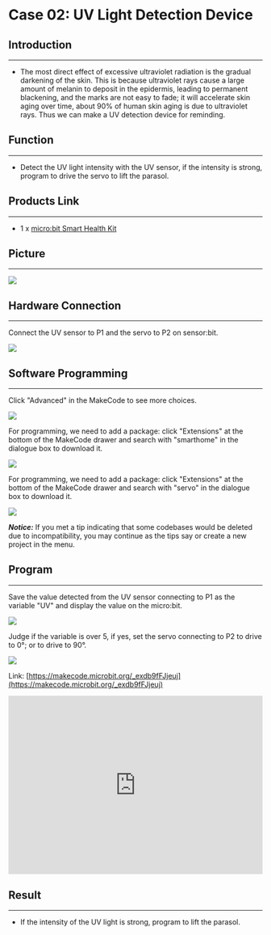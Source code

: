 # Case 02: UV Light Detection Device


##  Introduction
---

- The most direct effect of excessive ultraviolet radiation is the gradual darkening of the skin. This is because ultraviolet rays cause a large amount of melanin to deposit in the epidermis, leading to permanent blackening, and the marks are not easy to fade; it will accelerate skin aging over time, about 90% of human skin aging is due to ultraviolet rays. Thus we can make a UV detection device for reminding.

## Function
---

- Detect the UV light intensity with the UV sensor, if the intensity is strong, program to drive the servo to lift the parasol.

## Products Link
---
- 1 x [micro:bit Smart Health Kit](https://shop.elecfreaks.com/products/elecfreaks-micro-bit-smart-health-kit-without-micro-bit-board?_pos=1&_sid=2b45d49aa&_ss=r)

## Picture
---
![](./images/microbit-Smart-Health-Kit-case-01-02.png)

## Hardware Connection
---

Connect the UV sensor to P1 and the servo to P2 on sensor:bit. 

![](./images/microbit-Smart-Health-Kit-case-02-03.png)

## Software Programming 
---

Click "Advanced" in the MakeCode to see more choices.

![](./images/microbit-Smart-Health-Kit-case-01-04.png)

For programming, we need to add a package: click "Extensions" at the bottom of the MakeCode drawer and search with "smarthome" in the dialogue box to download it. 

![](./images/microbit-Smart-Health-Kit-case-01-05.png)

For programming, we need to add a package: click "Extensions" at the bottom of the MakeCode drawer and search with "servo" in the dialogue box to download it. 

![](./images/microbit-Smart-Health-Kit-case-01-06.png)

***Notice:*** If you met a tip indicating that some codebases would be deleted due to incompatibility, you may continue as the tips say or create a new project in the menu. 

## Program 
---

Save the value detected from the UV sensor connecting to P1 as the variable "UV" and display the value on the micro:bit. 

![](./images/microbit-Smart-Health-Kit-case-02-07.png)

Judge if the variable is over 5, if yes, set the servo connecting to P2 to drive to 0°; or to drive to 90°.

![](./images/microbit-Smart-Health-Kit-case-02-08.png)

Link: [https://makecode.microbit.org/_exdb9fFJjeuj](https://makecode.microbit.org/_exdb9fFJjeuj)

<div style="position:relative;height:0;padding-bottom:70%;overflow:hidden;">
<iframe style="position:absolute;top:0;left:0;width:100%;height:100%;" src="https://makecode.microbit.org/#pub:https://makecode.microbit.org/_exdb9fFJjeuj" frameborder="0" sandbox="allow-popups allow-forms allow-scripts allow-same-origin">
</iframe>
</div>  

## Result
---
- If the intensity of the UV light is strong, program to lift the parasol. 

